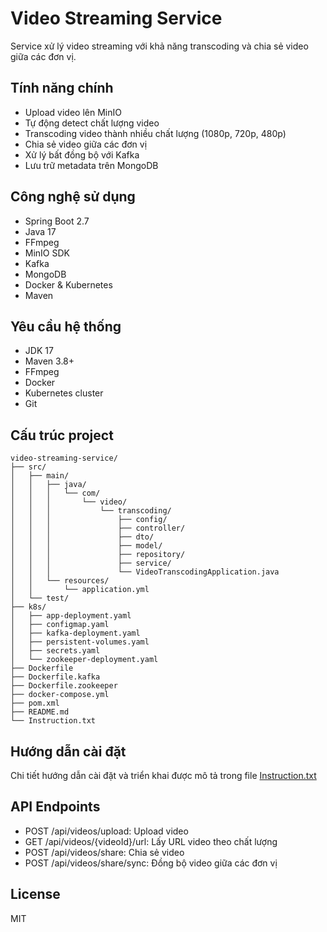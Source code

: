 # Video Streaming Service

Service xử lý video streaming với khả năng transcoding và chia sẻ video giữa các đơn vị.

## Tính năng chính

- Upload video lên MinIO
- Tự động detect chất lượng video
- Transcoding video thành nhiều chất lượng (1080p, 720p, 480p)
- Chia sẻ video giữa các đơn vị
- Xử lý bất đồng bộ với Kafka
- Lưu trữ metadata trên MongoDB

## Công nghệ sử dụng

- Spring Boot 2.7
- Java 17
- FFmpeg
- MinIO SDK
- Kafka
- MongoDB
- Docker & Kubernetes
- Maven

## Yêu cầu hệ thống

- JDK 17
- Maven 3.8+
- FFmpeg
- Docker
- Kubernetes cluster
- Git

## Cấu trúc project

```
video-streaming-service/
├── src/
│   ├── main/
│   │   ├── java/
│   │   │   └── com/
│   │   │       └── video/
│   │   │           └── transcoding/
│   │   │               ├── config/
│   │   │               ├── controller/
│   │   │               ├── dto/
│   │   │               ├── model/
│   │   │               ├── repository/
│   │   │               ├── service/
│   │   │               └── VideoTranscodingApplication.java
│   │   └── resources/
│   │       └── application.yml
│   └── test/
├── k8s/
│   ├── app-deployment.yaml
│   ├── configmap.yaml
│   ├── kafka-deployment.yaml
│   ├── persistent-volumes.yaml
│   ├── secrets.yaml
│   └── zookeeper-deployment.yaml
├── Dockerfile
├── Dockerfile.kafka
├── Dockerfile.zookeeper
├── docker-compose.yml
├── pom.xml
├── README.md
└── Instruction.txt
```

## Hướng dẫn cài đặt

Chi tiết hướng dẫn cài đặt và triển khai được mô tả trong file [Instruction.txt](Instruction.txt)

## API Endpoints

- POST /api/videos/upload: Upload video
- GET /api/videos/{videoId}/url: Lấy URL video theo chất lượng
- POST /api/videos/share: Chia sẻ video
- POST /api/videos/share/sync: Đồng bộ video giữa các đơn vị

## License

MIT 